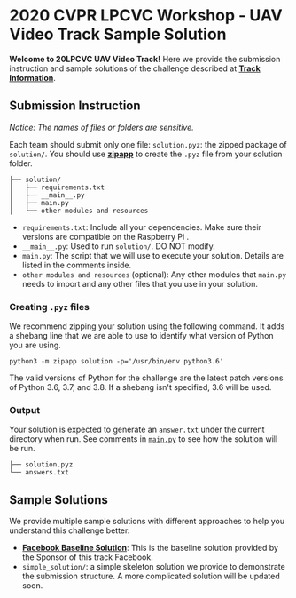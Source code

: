 # 2020 CVPR LPCVC Workshop - UAV Video Track Sample Solution
__Welcome to 20LPCVC UAV Video Track!__ Here we provide the submission instruction and sample solutions of the challenge described at **[Track Information](https://lpcv.ai/2020CVPR/video-track)**.

## Submission Instruction
_Notice: The names of files or folders are sensitive._

Each team should submit only one file: `solution.pyz`: the zipped package of `solution/`. You should use __[zipapp](https://docs.python.org/3/library/zipapp.html)__ to create the `.pyz` file from your solution folder.
```
├── solution/
│   ├── requirements.txt
│   ├── __main__.py
│   ├── main.py
│   └── other modules and resources
```
* `requirements.txt`: Include all your dependencies. Make sure their versions are compatible on the Raspberry Pi .
* `__main__.py`: Used to run `solution/`. DO NOT modify.
* `main.py`: The script that we will use to execute your solution. Details are listed in the comments inside.
* `other modules and resources` (optional): Any other modules that `main.py` needs to import and any other files that you use in your solution.

### Creating `.pyz` files
We recommend zipping your solution using the following command. It adds a shebang line that we are able to use to identify what version of Python you are using.
```
python3 -m zipapp solution -p='/usr/bin/env python3.6'
```
The valid versions of Python for the challenge are the latest patch versions of Python 3.6, 3.7, and 3.8. If a shebang isn't specified, 3.6 will be used.

### Output
Your solution is expected to generate an `answer.txt` under the current directory when run. See comments in [`main.py`](simple_solution/main.py) to see how the solution will be run.
```
├── solution.pyz
└── answers.txt
```

## Sample Solutions
We provide multiple sample solutions with different approaches to help you understand this challenge better.
* **[Facebook Baseline Solution](https://github.com/sstsai-adl/workshops/tree/master/LPCV_2020/uav_video_challenge)**: This is the baseline solution provided by the Sponsor of this track Facebook.
* `simple_solution/`: a simple skeleton solution we provide to demonstrate the submission structure. A more complicated solution will be updated soon.
